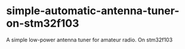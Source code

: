 # simple-automatic-antenna-tuner-on-stm32f103
A simple low-power antenna tuner for amateur radio. On stm32f103
